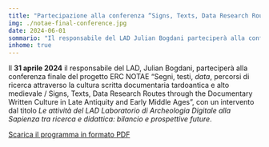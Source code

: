 ```yaml
---
title: "Partecipazione alla conferenza “Signs, Texts, Data Research Routes through the Documentary Written Culture in Late Antiquity and Early Middle Ages”"
img: ./notae-final-conference.jpg
date: 2024-06-01
sommario: "Il responsabile del LAD Julian Bogdani parteciperà alla conferenza “Signs, Texts, Data Research Routes through the Documentary Written Culture in Late Antiquity and Early Middle Ages”"
inhome: true
---
```



Il **31 aprile 2024** il responsabile del LAD, Julian Bogdani, parteciperà alla conferenza finale del progetto ERC NOTAE “Segni, testi, _data_, percorsi di ricerca attraverso la cultura scritta documentaria tardoantica e alto medievale / Signs, Texts, Data
Research Routes through the Documentary Written Culture in Late Antiquity and Early Middle Ages”, con un intervento dal titolo _Le attività del LAD Laboratorio di Archeologia Digitale alla Sapienza tra ricerca e didattica: bilancio e prospettive future_. 

[Scarica il programma in formato PDF](./notae-final-conference-programme.pdf)